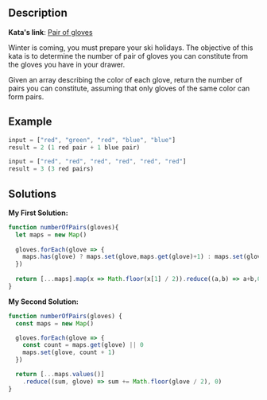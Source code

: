 ## Description

**Kata's link**: [Pair of gloves](https://www.codewars.com/kata/58235a167a8cb37e1a0000db)

Winter is coming, you must prepare your ski holidays. The objective of this kata is to determine the number of pair of gloves you can constitute from the gloves you have in your drawer.

Given an array describing the color of each glove, return the number of pairs you can constitute, assuming that only gloves of the same color can form pairs.


## Example

```js
input = ["red", "green", "red", "blue", "blue"]
result = 2 (1 red pair + 1 blue pair)

input = ["red", "red", "red", "red", "red", "red"]
result = 3 (3 red pairs)
```

## Solutions

**My First Solution:**


```js
function numberOfPairs(gloves){
  let maps = new Map()
  
  gloves.forEach(glove => {
    maps.has(glove) ? maps.set(glove,maps.get(glove)+1) : maps.set(glove,1)
  })
  
  return [...maps].map(x => Math.floor(x[1] / 2)).reduce((a,b) => a+b,0)
}
```

**My Second Solution:**

```js
function numberOfPairs(gloves) {
  const maps = new Map()

  gloves.forEach(glove => {
    const count = maps.get(glove) || 0
    maps.set(glove, count + 1)
  })

  return [...maps.values()]
    .reduce((sum, glove) => sum += Math.floor(glove / 2), 0)
}
```


